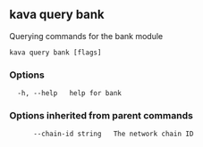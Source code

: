 <!--
title: bank
order: 0
-->
## kava query bank

Querying commands for the bank module

```
kava query bank [flags]
```

### Options

```
  -h, --help   help for bank
```

### Options inherited from parent commands

```
      --chain-id string   The network chain ID
```

